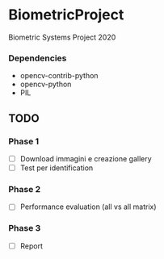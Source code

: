 # BiometricProject
Biometric Systems Project 2020


### Dependencies ###
- opencv-contrib-python       
- opencv-python
- PIL 

## TODO ##
### Phase 1 ###
- [ ] Download immagini e creazione gallery
- [ ] Test per identification
### Phase 2 ### 
- [ ] Performance evaluation (all vs all matrix)
### Phase 3 ### 
- [ ] Report